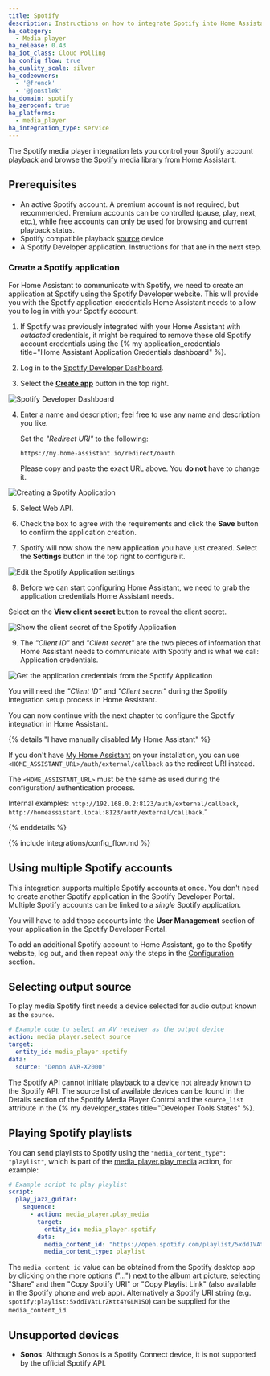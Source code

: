 ```yaml
---
title: Spotify
description: Instructions on how to integrate Spotify into Home Assistant.
ha_category:
  - Media player
ha_release: 0.43
ha_iot_class: Cloud Polling
ha_config_flow: true
ha_quality_scale: silver
ha_codeowners:
  - '@frenck'
  - '@joostlek'
ha_domain: spotify
ha_zeroconf: true
ha_platforms:
  - media_player
ha_integration_type: service
---
```


The Spotify media player integration lets you control your Spotify
account playback and browse the [Spotify](https://www.spotify.com/) media
library from Home Assistant.

## Prerequisites

- An active Spotify account. A premium account is not required, but recommended.
  Premium accounts can be controlled (pause, play, next, etc.), while
  free accounts can only be used for browsing and current playback status.
- Spotify compatible playback [source](#selecting-output-source) device
- A Spotify Developer application. Instructions for that are in
  the next step.
 
### Create a Spotify application

For Home Assistant to communicate with Spotify, we need to create
an application at Spotify using the Spotify Developer website. This will
provide you with the Spotify application credentials Home Assistant needs
to allow you to log in with your Spotify account.

1. If Spotify was previously integrated with your Home Assistant with _outdated_ credentials,
   it might be required to remove these old Spotify account credentials using the
   {% my application_credentials title="Home Assistant Application Credentials dashboard" %}.

2. Log in to the [Spotify Developer Dashboard](https://developer.spotify.com/dashboard).

3. Select the [**Create app**](https://developer.spotify.com/dashboard/create) button in the top right.
  
  ![Spotify Developer Dashboard](/images/integrations/spotify/create-spotify-application.png)
   
4. Enter a name and description; feel free to use any name and description you like.

   Set the _"Redirect URI"_ to the following:
   
   `https://my.home-assistant.io/redirect/oauth`

   Please copy and paste the exact URL above. You **do not** have to change it.

  ![Creating a Spotify Application](/images/integrations/spotify/create-spotify-application.png)

5. Select Web API.

6. Check the box to agree with the requirements and click the **Save** button
   to confirm the application creation.

7. Spotify will now show the new application you have just created. Select
   the **Settings** button in the top right to configure it.

  ![Edit the Spotify Application settings](/images/integrations/spotify/edit-settings.png)

8. Before we can start configuring Home Assistant, we need to grab the application
   credentials Home Assistant needs.

  Select on the **View client secret** button to reveal the client secret.

  ![Show the client secret of the Spotify Application](/images/integrations/spotify/show-client-secret.png)

9. The _"Client ID"_ and _"Client secret"_ are the two pieces of information
   that Home Assistant needs to communicate with Spotify and is what we
   call: Application credentials.

  ![Get the application credentials from the Spotify Application](/images/integrations/spotify/application-credentials.png)

   You will need the _"Client ID"_ and _"Client secret"_ during the Spotify
   integration setup process in Home Assistant.

You can now continue with the next chapter to configure the Spotify integration
in Home Assistant.

{% details "I have manually disabled My Home Assistant" %}

If you don't have [My Home Assistant](/integrations/my) on your installation,
you can use `<HOME_ASSISTANT_URL>/auth/external/callback` as the redirect URI
instead.

The `<HOME_ASSISTANT_URL>` must be the same as used during the configuration/
authentication process.

Internal examples: `http://192.168.0.2:8123/auth/external/callback`, `http://homeassistant.local:8123/auth/external/callback`."

{% enddetails %}

{% include integrations/config_flow.md %}

## Using multiple Spotify accounts

This integration supports multiple Spotify accounts at once. You don't need to
create another Spotify application in the Spotify Developer Portal.
Multiple Spotify accounts can be linked to a _single_ Spotify application.

You will have to add those accounts into the **User Management** section of
your application in the Spotify Developer Portal.

To add an additional Spotify account to Home Assistant, go to the Spotify
website, log out, and then repeat _only_ the steps in the
[Configuration](#configuration) section. 

## Selecting output source

To play media Spotify first needs a device selected for audio output known as the `source`.

```yaml
# Example code to select an AV receiver as the output device
action: media_player.select_source
target:
  entity_id: media_player.spotify
data:
  source: "Denon AVR-X2000"
```

The Spotify API cannot initiate playback to a device not already known to the Spotify API. The source list of available devices can be found in the Details section of the Spotify Media Player Control and the `source_list` attribute in the {% my developer_states title="Developer Tools States" %}.

## Playing Spotify playlists

You can send playlists to Spotify using the `"media_content_type": "playlist"`, which is part of the
[media_player.play_media](/integrations/media_player/#action-media_playerplay_media) action, for example:

```yaml
# Example script to play playlist
script:
  play_jazz_guitar:
    sequence:
      - action: media_player.play_media
        target:
          entity_id: media_player.spotify
        data:
          media_content_id: "https://open.spotify.com/playlist/5xddIVAtLrZKtt4YGLM1SQ?si=YcvRqaKNTxOi043Qn4LYkg"
          media_content_type: playlist
```

The `media_content_id` value can be obtained from the Spotify desktop app by clicking on the more options ("...") next to the album art picture, selecting "Share" and then "Copy Spotify URI" or "Copy Playlist Link" (also available in the Spotify phone and web app). Alternatively a Spotify URI string (e.g. `spotify:playlist:5xddIVAtLrZKtt4YGLM1SQ`) can be supplied for the `media_content_id`.

## Unsupported devices

- **Sonos**: Although Sonos is a Spotify Connect device, it is not supported by the official Spotify API.

